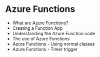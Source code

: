 # Azure Functions
  - What are Azure Functions?
  - Creating a Function App
  - Understanding the Azure Function code
  - The use of Azure Functions
  - Azure Functions - Using normal classes
  - Azure Functions - Timer trigger
